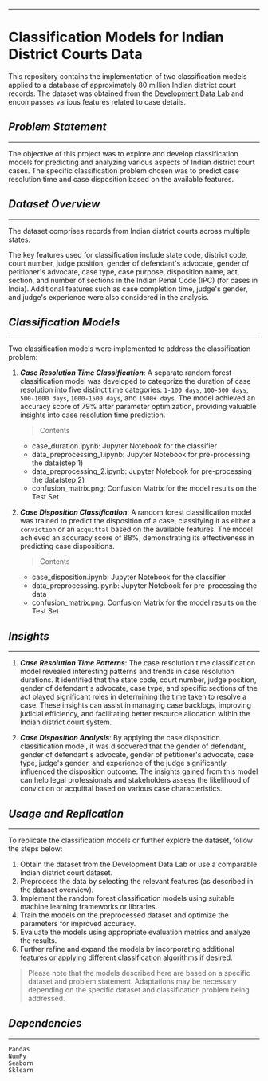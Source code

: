  ---
# Classification Models for Indian District Courts Data

This repository contains the implementation of two classification models applied to a database of approximately 80 million Indian district court records. The dataset was obtained from the [Development Data Lab](https://www.devdatalab.org/) and encompasses various features related to case details.

## *Problem Statement*
---
The objective of this project was to explore and develop classification models for predicting and analyzing various aspects of Indian district court cases. The specific classification problem chosen was to predict case resolution time and case disposition based on the available features.

## *Dataset Overview*
---
The dataset comprises records from Indian district courts across multiple states. 

The key features used for classification include state code, district code, court number, judge position, gender of defendant's advocate, gender of petitioner's advocate, case type, case purpose, disposition name, act, section, and number of sections in the Indian Penal Code (IPC) (for cases in India). Additional features such as case completion time, judge's gender, and judge's experience were also considered in the analysis.

## *Classification Models*
---
Two classification models were implemented to address the classification problem:

1. **_Case Resolution Time Classification_**: A separate random forest classification model was developed to categorize the duration of case resolution into five distinct time categories: `1-100 days`, `100-500 days`, `500-1000 days`, `1000-1500 days`, and `1500+ days`. The model achieved an accuracy score of 79% after parameter optimization, providing valuable insights into case resolution time prediction.

    >Contents
    - case_duration.ipynb: Jupyter Notebook for the classifier
    - data_preprocessing_1.ipynb: Jupyter Notebook for pre-processing the data(step 1)
    - data_preprocessing_2.ipynb: Jupyter Notebook for pre-processing the data(step 2)
    - confusion_matrix.png: Confusion Matrix for the model results on the Test Set
    

2. **_Case Disposition Classification_**: A random forest classification model was trained to predict the disposition of a case, classifying it as either a `conviction` or an `acquittal` based on the available features. The model achieved an accuracy score of 88%, demonstrating its effectiveness in predicting case dispositions.

    >Contents
    - case_disposition.ipynb: Jupyter Notebook for the classifier
    - data_preprocessing.ipynb: Jupyter Notebook for pre-processing the data
    - confusion_matrix.png: Confusion Matrix for the model results on the Test Set


## *Insights*
---
1. **_Case Resolution Time Patterns_**: The case resolution time classification model revealed interesting patterns and trends in case resolution durations. It identified that the state code, court number, judge position, gender of defendant's advocate, case type, and specific sections of the act played significant roles in determining the time taken to resolve a case. These insights can assist in managing case backlogs, improving judicial efficiency, and facilitating better resource allocation within the Indian district court system.

2.  **_Case Disposition Analysis_**: By applying the case disposition classification model, it was discovered that the gender of defendant, gender of defendant's advocate, gender of petitioner's advocate, case type,  judge's gender, and experience of the judge significantly influenced the disposition outcome. The insights gained from this model can help legal professionals and stakeholders assess the likelihood of conviction or acquittal based on various case characteristics.


## *Usage and Replication*
---
To replicate the classification models or further explore the dataset, follow the steps below:

1. Obtain the dataset from the Development Data Lab or use a comparable Indian district court dataset.
2. Preprocess the data by selecting the relevant features (as described in the dataset overview).
3. Implement the random forest classification models using suitable machine learning frameworks or libraries.
4. Train the models on the preprocessed dataset and optimize the parameters for improved accuracy.
5. Evaluate the models using appropriate evaluation metrics and analyze the results.
6. Further refine and expand the models by incorporating additional features or applying different classification algorithms if desired.

>Please note that the models described here are based on a specific dataset and problem statement. Adaptations may be necessary depending on the specific dataset and classification problem being addressed.

## *Dependencies*
---
```
Pandas
NumPy
Seaborn
Sklearn
```
